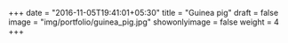 +++
date = "2016-11-05T19:41:01+05:30"
title = "Guinea pig"
draft = false
image = "img/portfolio/guinea_pig.jpg"
showonlyimage = false
weight = 4
+++